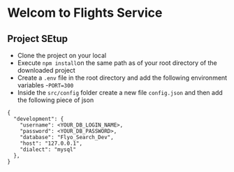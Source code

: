 # Welcom to Flights Service

## Project SEtup

- Clone the project on your local
- Execute `npm install`on the same path as of your root directory of the downloaded project
- Create a `.env` file in the root directory and add the following environment variables -`PORT=300`
- Inside the `src/config` folder create a new file `config.json` and then add the following piece of json

```
{
  "development": {
    "username": <YOUR_DB_LOGIN_NAME>,
    "password": <YOUR_DB_PASSWORD>,
    "database": "Flyo_Search_Dev",
    "host": "127.0.0.1",
    "dialect": "mysql"
  },
}

```
